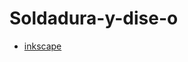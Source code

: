 # Soldadura-y-dise-o

* [inkscape](https://github.com/chechiliaa/Soldadura-y-dise-o/blob/main/inkscape.md#inkscape-y-apuntes)
